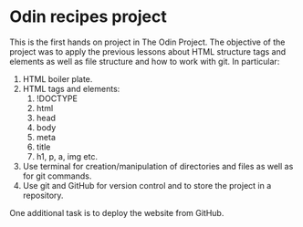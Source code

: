 # Odin recipes project
This is the first hands on project in The Odin Project. The objective of the project was to apply the previous lessons about HTML structure tags and elements as well as file structure and how to work with git. In particular:
1. HTML boiler plate.
2. HTML tags and elements:
    1. !DOCTYPE
    2. html
    3. head
    4. body
    5. meta
    6. title
    7. h1, p, a, img etc.
3. Use terminal for creation/manipulation of directories and files as well as for git commands.
4. Use git and GitHub for version control and to store the project in a repository.

One additional task is to deploy the website from GitHub.

